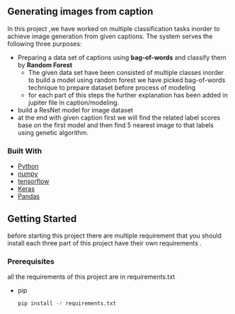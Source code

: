 <!--
*** Thanks for checking out the Best-README-Template. If you have a suggestion
*** that would make this better, please fork the repo and create a pull request
*** or simply open an issue with the tag "enhancement".
*** Thanks again! Now go create something AMAZING! :D
-->



<!-- PROJECT SHIELDS -->
<!--
*** I'm using markdown "reference style" links for readability.
*** Reference links are enclosed in brackets [ ] instead of parentheses ( ).
*** See the bottom of this document for the declaration of the reference variables
*** for contributors-url, forks-url, etc. This is an optional, concise syntax you may use.
*** https://www.markdownguide.org/basic-syntax/#reference-style-links
-->



<!-- ABOUT THE PROJECT -->
## Generating images from caption

In this project ,we have worked on multiple classification tasks inorder to  achieve image generation from given captions.
The system serves the following three purposes:
* Preparing a data set of captions using **bag-of-words** and classify them by **Random Forest** 
    * The given data set have been consisted of multiple classes inorder to build a model using random forest we have picked bag-of-words technique to prepare dataset before process of modeling
    * for each part of this steps the further explanation has been added in jupiter file in caption/modeling.
* build a ResNet model for image dataset
* at the end with given caption first we will find the related label scores base on the first model and then find 5 nearest image to that labels using genetic algorithm. 
      
### Built With

* [Python](https://www.python.org)
* [numpy](https://numpy.org)
* [tensorflow](https://www.tensorflow.org)
* [Keras](https://keras.io)
* [Pandas](https://pandas.pydata.org)



<!-- GETTING STARTED -->
## Getting Started
before starting this project there are multiple requirement that you should install each three part of this project have their own requirements .
### Prerequisites
all the requirements of this project are in requirements.txt
* pip
  ```sh
  pip install -r requirements.txt
  ```
